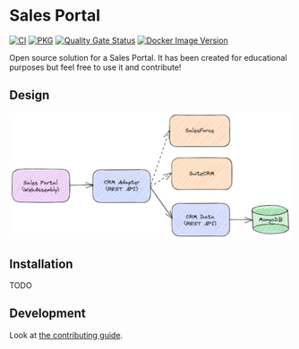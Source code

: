 # Sales Portal

[![CI](https://github.com/devpro/sales-portal/actions/workflows/ci.yaml/badge.svg?branch=main)](https://github.com/devpro/sales-portal/actions/workflows/ci.yaml)
[![PKG](https://github.com/devpro/sales-portal/actions/workflows/pkg.yaml/badge.svg?branch=main)](https://github.com/devpro/sales-portal/actions/workflows/pkg.yaml)
[![Quality Gate Status](https://sonarcloud.io/api/project_badges/measure?project=devpro.salesportal&metric=alert_status)](https://sonarcloud.io/summary/new_code?id=devpro.salesportal)
[![Docker Image Version](https://img.shields.io/docker/v/devprofr/salesportal-wasmapp?label=Docker)](https://hub.docker.com/r/devprofr/salesportal-wasmapp)

Open source solution for a Sales Portal. It has been created for educational purposes but feel free to use it and contribute!

## Design

![Components](./assets/images/salesportal-components.png)

## Installation

TODO

## Development

Look at [the contributing guide](CONTRIBUTING.md).
